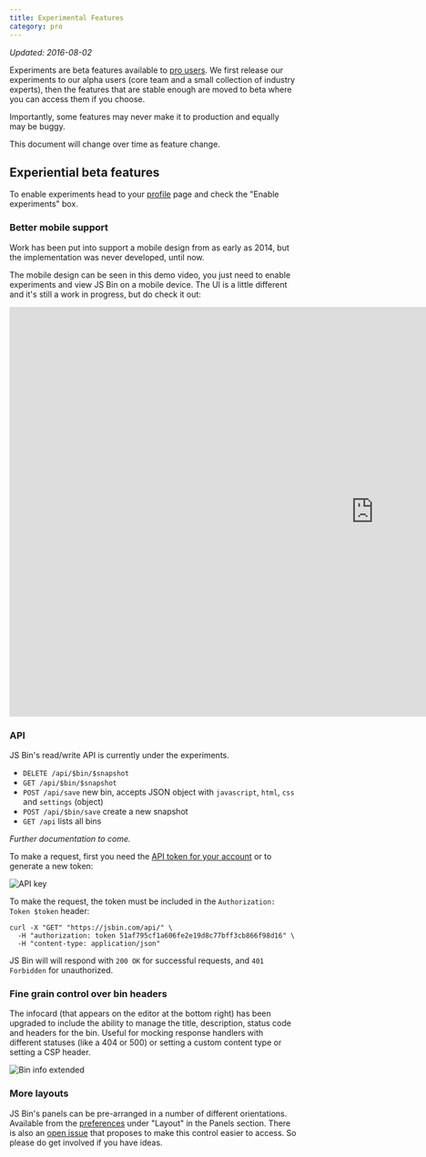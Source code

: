 ```yaml
---
title: Experimental Features
category: pro
---
```



*Updated: 2016-08-02*

Experiments are beta features available to [pro users](/upgrade). We first release our experiments to our alpha users (core team and a small collection of industry experts), then the features that are stable enough are moved to beta where you can access them if you choose.

Importantly, some features may never make it to production and equally may be buggy.

This document will change over time as feature change.

## Experiential beta features

To enable experiments head to your [profile](/account/profile) page and check the "Enable experiments" box.

### Better mobile support

Work has been put into support a mobile design from as early as 2014, but the implementation was never developed, until now.

The mobile design can be seen in this demo video, you just need to enable experiments and view JS Bin on a mobile device. The UI is a little different and it's still a work in progress, but do check it out:

<div class="embed-container"><iframe width="1280" height="720" src="https://www.youtube.com/embed/RxWLFWxzL10?rel=0" frameborder="0" allowfullscreen></iframe></div>

### API

JS Bin's read/write API is currently under the experiments.

- `DELETE /api/$bin/$snapshot`
- `GET /api/$bin/$snapshot`
- `POST /api/save` new bin, accepts JSON object with `javascript`, `html`, `css` and `settings` (object)
- `POST /api/$bin/save` create a new snapshot
- `GET /api` lists all bins

*Further documentation to come.*

To make a request, first you need the [API token for your account](/account/profile) or to generate a new&nbsp;token:

![API key](/images/api-key.png)

To make the request, the token must be included in the `Authorization: Token $token` header:

```shell
curl -X "GET" "https://jsbin.com/api/" \
  -H "authorization: token 51af795cf1a606fe2e19d8c77bff3cb866f98d16" \
  -H "content-type: application/json"
```

JS Bin will will respond with `200 OK` for successful requests, and `401 Forbidden` for unauthorized.

### Fine grain control over bin headers

The infocard (that appears on the editor at the bottom right) has been upgraded to include the ability to manage the title, description, status code and headers for the bin. Useful for mocking response handlers with different statuses (like a 404 or 500) or setting a custom content type or setting a CSP header.

![Bin info extended](/images/bin-info-expanded.png)

### More layouts

JS Bin's panels can be pre-arranged in a number of different orientations. Available from the [preferences](/account/preferences) under "Layout" in the Panels section. There is also an [open issue]( https://github.com/jsbin/jsbin/issues/2007) that proposes to make this control easier to access. So please do get involved if you have ideas.
